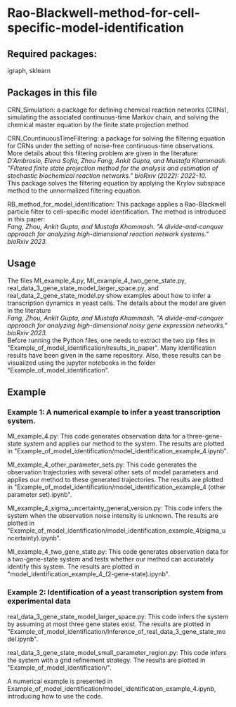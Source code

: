 # Rao-Blackwell-method-for-cell-specific-model-identification

## Required packages: 
igraph, sklearn

## Packages in this file
CRN_Simulation: a package for defining chemical reaction networks (CRNs), simulating the associated continuous-time Markov chain, and solving the chemical master equation by the finite state projection method

CRN_CountinuousTimeFiltering: a package for solving the filtering equation for CRNs under the setting of noise-free continuous-time observations. 
More details about this filtering problem are given in the literature: 
<br />
_D'Ambrosio, Elena Sofia, Zhou Fang, Ankit Gupta, and Mustafa Khammash. "Filtered finite state projection method for the analysis and estimation of stochastic biochemical reaction networks." bioRxiv (2022): 2022-10._ <br />
This package solves the filtering equation by applying the Krylov subspace method to the unnormalized filtering equation.

RB_method_for_model_identification: 
This package applies a Rao-Blackwell particle filter to cell-specific model identification. The method is introduced in this paper:<br />
_Fang, Zhou, Ankit Gupta, and Mustafa Khammash. "A divide-and-conquer approach for analyzing high-dimensional reaction network systems." bioRxiv 2023._

## Usage
The files MI_example_4.py, MI_example_4_two_gene_state.py, real_data_3_gene_state_model_larger_space.py, and real_data_2_gene_state_model.py show
examples about how to infer a transcription dynamics in yeast cells. The details about the model are given in the literature <br />
_Fang, Zhou, Ankit Gupta, and Mustafa Khammash. "A divide-and-conquer approach for analyzing high-dimensional noisy gene expression networks." bioRxiv 2023._ <br />
Before running the Python files, one needs to extract the two zip files in "Example_of_model_identification/results_in_paper". 
Many identification results have been given in the same repository. 
Also, these results can be visualized using the jupyter notebooks in the folder "Example_of_model_identification". 

## Example 

### Example 1: A numerical example to infer a yeast transcription system.

MI_example_4.py: This code generates observation data for a three-gene-state system and applies our method to the system. The results are plotted in "Example_of_model_identification/model_identification_example_4.ipynb".

MI_example_4_other_parameter_sets.py: This code generates the observation trajectories with several other sets of model parameters and applies our method to these generated trajectories. The results are plotted in "Example_of_model_identification/model_identification_example_4 (other parameter set).ipynb".

MI_example_4_sigma_uncertainty_general_version.py: This code infers the system when the observation noise intensity is unknown. The results are plotted in "Example_of_model_identification/model_identification_example_4(sigma_uncertainty).ipynb". 

MI_example_4_two_gene_state.py: This code generates observation data for a two-gene-state system and tests whether our method can accurately identify this system. The results are plotted in "model_identification_example_4_(2-gene-state).ipynb".

### Example 2: Identification of a yeast transcription system from experimental data

real_data_3_gene_state_model_larger_space.py: This code infers the system by assuming at most three gene states exist. The results are plotted in "Example_of_model_identification/Inference_of_real_data_3_gene_state_model.ipynb".

real_data_3_gene_state_model_small_parameter_region.py: This code infers the system with a grid refinement strategy. The results are plotted in "Example_of_model_identification/".

A numerical example is presented in Example_of_model_identification/model_identification_example_4.ipynb, introducing how to use the code.  

